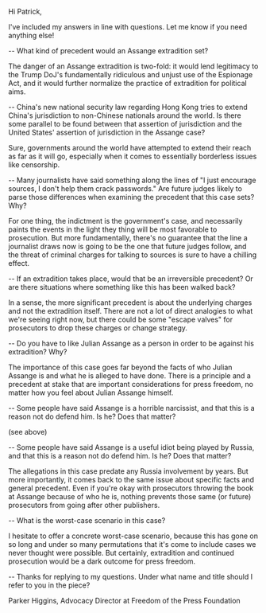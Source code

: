 Hi Patrick,

I've included my answers in line with questions. Let me know if you need anything else!

-- What kind of precedent would an Assange extradition set?

The danger of an Assange extradition is two-fold: it would lend legitimacy to the Trump DoJ's fundamentally ridiculous and unjust use of the Espionage Act, and it would further normalize the practice of extradition for political aims.

-- China's new national security law regarding Hong Kong tries to extend China's jurisdiction to non-Chinese nationals around the world. Is there some parallel to be found between that assertion of jurisdiction and the United States' assertion of jurisdiction in the Assange case?

Sure, governments around the world have attempted to extend their reach as far as it will go, especially when it comes to essentially borderless issues like censorship.

-- Many journalists have said something along the lines of "I just encourage sources, I don't help them crack passwords." Are future judges likely to parse those differences when examining the precedent that this case sets? Why?

For one thing, the indictment is the government's case, and necessarily paints the events in the light they thing will be most favorable to prosecution. But more fundamentally, there's no guarantee that the line a journalist draws now is going to be the one that future judges follow, and the threat of criminal charges for talking to sources is sure to have a chilling effect.

-- If an extradition takes place, would that be an irreversible precedent? Or are there situations where something like this has been walked back?

In a sense, the more significant precedent is about the underlying charges and not the extradition itself. There are not a lot of direct analogies to what we're seeing right now, but there could be some "escape valves" for prosecutors to drop these charges or change strategy.

-- Do you have to like Julian Assange as a person in order to be against his extradition? Why?

The importance of this case goes far beyond the facts of who Julian Assange is and what he is alleged to have done. There is a principle and a precedent at stake that are important considerations for press freedom, no matter how you feel about Julian Assange himself.

-- Some people have said Assange is a horrible narcissist, and that this is a reason not do defend him. Is he? Does that matter?

(see above)

-- Some people have said Assange is a useful idiot being played by Russia, and that this is a reason not do defend him. Is he? Does that matter?

The allegations in this case predate any Russia involvement by years. But more importantly, it comes back to the same issue about specific facts and general precedent. Even if you're okay with prosecutors throwing the book at Assange because of who he is, nothing prevents those same (or future) prosecutors from going after other publishers.

-- What is the worst-case scenario in this case?

I hesitate to offer a concrete worst-case scenario, because this has gone on so long and under so many permutations that it's come to include cases we never thought were possible. But certainly, extradition and continued prosecution would be a dark outcome for press freedom.

-- Thanks for replying to my questions. Under what name and title should I refer to you in the piece?

Parker Higgins, Advocacy Director at Freedom of the Press Foundation

